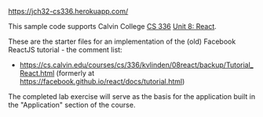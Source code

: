 https://jch32-cs336.herokuapp.com/

This sample code supports Calvin College
[CS 336](https://cs.calvin.edu/courses/cs/336/kvlinden)
[Unit 8: React](https://cs.calvin.edu/courses/cs/336/kvlinden/08react/index.html).

These are the starter files for an implementation of the (old) Facebook ReactJS tutorial -
the comment list:

- https://cs.calvin.edu/courses/cs/336/kvlinden/08react/backup/Tutorial_React.html
(formerly at https://facebook.github.io/react/docs/tutorial.html)

The completed lab exercise will serve as the basis for the application built in
the "Application" section of the course.

